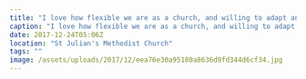 ```yaml
---
title: "I love how flexible we are as a church, and willing to adapt and change at a moment notice.  We may not have our own building, but He provides! @libertychurchuk meeting for our Christmas Eve morning service at St Julians Methodist church."
caption: "I love how flexible we are as a church, and willing to adapt and change at a moment notice.  We may not have our own building, but He provides! @libertychurchuk meeting for our Christmas Eve morning service at St Julians Methodist church."
date: 2017-12-24T05:06Z
location: "St Julian's Methodist Church"
tags: ""
image: /assets/uploads/2017/12/eea76e30a95180a8636d9fd344d6cf34.jpg
---
```

